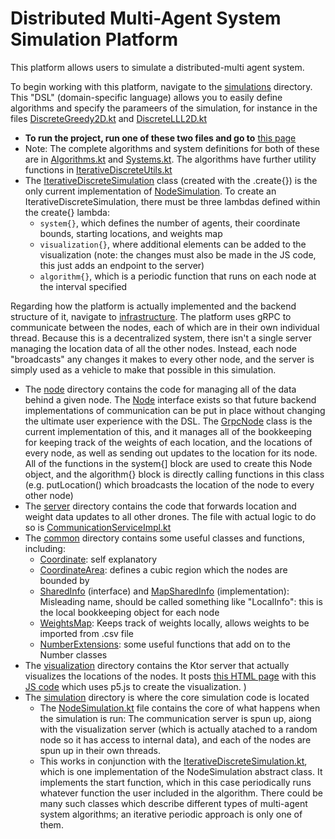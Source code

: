 # Distributed Multi-Agent System Simulation Platform

This platform allows users to simulate a distributed-multi agent system.

To begin working with this platform, navigate to the 
[simulations](https://github.com/ashah03/kotlin-distributed-framework/tree/master/src/main/kotlin/com/aditshah/distributed/simulations) 
directory.  This "DSL" (domain-specific language) allows you to easily define algorithms and specify the parameers of the simulation, 
for instance in the files [DiscreteGreedy2D.kt](https://github.com/ashah03/kotlin-distributed-framework/blob/master/src/main/kotlin/com/aditshah/distributed/simulations/DiscreteGreedy2D.kt)
 and [DiscreteLLL2D.kt](https://github.com/ashah03/kotlin-distributed-framework/blob/master/src/main/kotlin/com/aditshah/distributed/simulations/DiscreteLLL2D.kt)
 - **To run the project, run one of these two files and go to** [this page](localhost:8080/static/test.html)
 - Note: The complete algorithms and system definitions for both of these are in [Algorithms.kt](https://github.com/ashah03/kotlin-distributed-framework/blob/master/src/main/kotlin/com/aditshah/distributed/simulations/Algorithms.kt) and [Systems.kt](https://github.com/ashah03/kotlin-distributed-framework/blob/master/src/main/kotlin/com/aditshah/distributed/simulations/Systems.kt). The algorithms have further utility functions in [IterativeDiscreteUtils.kt
](https://github.com/ashah03/kotlin-distributed-framework/blob/master/src/main/kotlin/com/aditshah/distributed/infrastructure/simulation/IterativeDiscreteUtils.kt)
- The [IterativeDiscreteSimulation](https://github.com/ashah03/kotlin-distributed-framework/blob/master/src/main/kotlin/com/aditshah/distributed/infrastructure/simulation/IterativeDiscreteSimulation.kt) class (created with the .create{}) is the only current implementation of [NodeSimulation](https://github.com/ashah03/kotlin-distributed-framework/blob/master/src/main/kotlin/com/aditshah/distributed/infrastructure/simulation/NodeSimulation.kt). To create an IterativeDiscreteSimulation, there must be three lambdas defined within the create{} lambda:
    - `system{}`, which defines the number of agents, their coordinate bounds, starting locations, and weights map
    - `visualization{}`, where additional elements can be added to the visualization (note: the changes must also be made in the JS code, this just adds an endpoint to the server)
    - `algorithm{}`, which is a periodic function that runs on each node at the interval specified
    
Regarding how the platform is actually implemented and the backend structure of it, navigate to  [infrastructure](https://github.com/ashah03/kotlin-distributed-framework/tree/master/src/main/kotlin/com/aditshah/distributed/infrastructure). The platform uses gRPC to communicate between the nodes, each of which are in their own individual thread. Because this is a decentralized system, there isn't a single server managing the location data of all the other nodes. Instead, each node "broadcasts" any changes it makes to every other node, and the server is simply used as a vehicle to make that possible in this simulation.
- The [node](https://github.com/ashah03/kotlin-distributed-framework/tree/master/src/main/kotlin/com/aditshah/distributed/infrastructure/server) directory contains the code for managing all of the data behind a given node. The [Node](https://github.com/ashah03/kotlin-distributed-framework/blob/master/src/main/kotlin/com/aditshah/distributed/infrastructure/node/Node.kt) interface exists so that future backend implementations of communication can be put in place without changing the ultimate user experience with the DSL. The [GrpcNode](https://github.com/ashah03/kotlin-distributed-framework/blob/master/src/main/kotlin/com/aditshah/distributed/infrastructure/node/GrpcNode.kt) class is the current implementation of this, and it manages all of the bookkeeping for keeping track of the weights of each location, and the locations of every node, as well as sending out updates to the location for its node. All of the functions in the system{] block are used to create this Node object, and the algorithm{} block is directly calling functions in this class (e.g. putLocation() which broadcasts the location of the node to every other node)  
- The [server](https://github.com/ashah03/kotlin-distributed-framework/tree/master/src/main/kotlin/com/aditshah/distributed/infrastructure/server) directory contains the code that forwards location and weight data updates to all other drones. The file with actual logic to do so is [CommunicationServiceImpl.kt](https://github.com/ashah03/kotlin-distributed-framework/blob/master/src/main/kotlin/com/aditshah/distributed/infrastructure/server/CommunicationServiceImpl.kt)
- The [common](https://github.com/ashah03/kotlin-distributed-framework/tree/master/src/main/kotlin/com/aditshah/distributed/infrastructure/common) directory contains some useful classes and functions, including:
    - [Coordinate](https://github.com/ashah03/kotlin-distributed-framework/blob/master/src/main/kotlin/com/aditshah/distributed/infrastructure/common/Coordinate.kt): self explanatory
    - [CoordinateArea](https://github.com/ashah03/kotlin-distributed-framework/blob/master/src/main/kotlin/com/aditshah/distributed/infrastructure/common/CoordinateArea.kt): defines a cubic region which the nodes are bounded by
    - [SharedInfo](https://github.com/ashah03/kotlin-distributed-framework/blob/master/src/main/kotlin/com/aditshah/distributed/infrastructure/common/SharedInfo.kt) (interface) and [MapSharedInfo](https://github.com/ashah03/kotlin-distributed-framework/blob/master/src/main/kotlin/com/aditshah/distributed/infrastructure/common/MapSharedInfo.kt) (implementation): Misleading name, should be called something like "LocalInfo": this is the local bookkeeping object for each node
    - [WeightsMap](https://github.com/ashah03/kotlin-distributed-framework/blob/master/src/main/kotlin/com/aditshah/distributed/infrastructure/common/WeightsMap.kt): Keeps track of weights locally, allows weights to be imported from .csv file 
    - [NumberExtensions](https://github.com/ashah03/kotlin-distributed-framework/blob/master/src/main/kotlin/com/aditshah/distributed/infrastructure/common/NumberExtensions.kt): some useful functions that add on to the Number classes
- The [visualization](https://github.com/ashah03/kotlin-distributed-framework/tree/master/src/main/kotlin/com/aditshah/distributed/infrastructure/visualization) directory contains the Ktor server that actually visualizes the locations of the nodes. It posts [this HTML page](https://github.com/ashah03/kotlin-distributed-framework/blob/master/src/main/resources/static/test.html) with this [JS code](https://github.com/ashah03/kotlin-distributed-framework/blob/master/src/main/resources/static/dronesTest.js) which uses p5.js to create the visualization. )
- The [simulation](https://github.com/ashah03/kotlin-distributed-framework/tree/master/src/main/kotlin/com/aditshah/distributed/infrastructure/simulation) directory is where the core simulation code is located
    - The [NodeSimulation.kt](https://github.com/ashah03/kotlin-distributed-framework/blob/master/src/main/kotlin/com/aditshah/distributed/infrastructure/simulation/NodeSimulation.kt) file contains the core of what happens when the simulation is run: The communication server is spun up, aiong with the visualization server (which is actually atached to a random node so it has access to internal data), and each of the nodes are spun up in their own threads.
    - This works in conjunction with the [IterativeDiscreteSimulation.kt](https://github.com/ashah03/kotlin-distributed-framework/blob/master/src/main/kotlin/com/aditshah/distributed/infrastructure/simulation/IterativeDiscreteSimulation.kt), which is one implementation of the NodeSimulation abstract class. It implements the start function, which in this case periodically runs whatever function the user included in the algorithm. There could be many such classes which describe different types of multi-agent system algorithms; an iterative periodic approach is only one of them.


 

